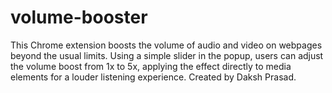 # volume-booster
This Chrome extension boosts the volume of audio and video on webpages beyond the usual limits. Using a simple slider in the popup, users can adjust the volume boost from 1x to 5x, applying the effect directly to media elements for a louder listening experience. Created by Daksh Prasad.
